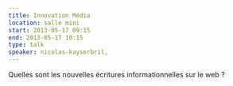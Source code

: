 ```yaml
---
title: Innovation Média
location: salle mini
start: 2013-05-17 09:15
end: 2013-05-17 10:15
type: talk
speaker: nicolas-kayserbril,
---
```


Quelles sont les nouvelles écritures informationnelles sur le web ?
